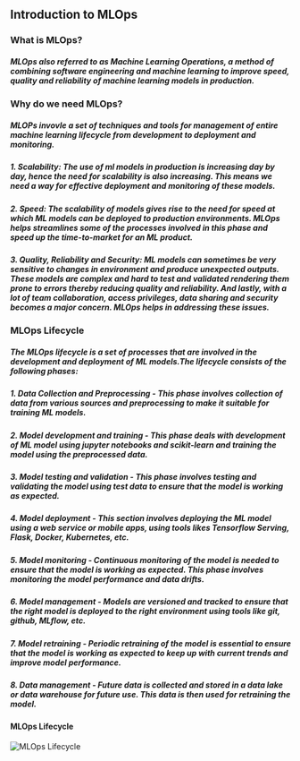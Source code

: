 ## Introduction to MLOps    
### What is MLOps?
##### MLOps also referred to as Machine Learning Operations, a method of combining software engineering and machine learning to improve speed, quality and reliability of machine learning models in production.

### Why do we need MLOps?
##### MLOPs invovle a set of techniques and tools for management of entire machine learning lifecycle from development to deployment and monitoring. 

##### 1. Scalability: The use of ml models in production is increasing day by day, hence the need for scalability is also increasing. This means we need a way for effective deployment and monitoring of these models.

##### 2. Speed: The scalability of models gives rise to the need for speed at which ML models can be deployed to production environments. MLOps helps streamlines some of the processes involved in this phase and speed up the time-to-market for an ML product.

##### 3. Quality, Reliability and Security: ML models can sometimes be very sensitive to changes in environment and produce unexpected outputs. These models are complex and hard to test and validated rendering them prone to errors thereby reducing quality and reliability. And lastly, with a lot of team collaboration, access privileges, data sharing and security becomes a major concern. MLOps helps in addressing these issues.


### MLOps Lifecycle
##### The MLOps lifecycle is a set of processes that are involved in the development and deployment of ML models.The lifecycle consists of the following phases:

##### 1. Data Collection and Preprocessing - This phase involves collection of data from various sources and preprocessing to make it suitable for training ML models.

##### 2. Model development and training - This phase deals with development of ML model using jupyter notebooks and scikit-learn and training the model using the preprocessed data.

##### 3. Model testing and validation - This phase involves testing and validating the model using test data to ensure that the model is working as expected. 

##### 4. Model deployment - This section involves deploying the ML model using a web service or mobile apps, using tools likes Tensorflow Serving, Flask, Docker, Kubernetes, etc.

##### 5. Model monitoring - Continuous monitoring of the model is needed to ensure that the model is working as expected. This phase involves monitoring the model performance and data drifts.

##### 6. Model management - Models are versioned and tracked to ensure that the right model is deployed to the right environment using tools like git, github, MLflow, etc.

##### 7. Model retraining - Periodic retraining of the model is essential to ensure that the model is working as expected to keep up with current trends and improve model performance.

##### 8. Data management - Future data is collected and stored in a data lake or data warehouse for future use. This data is then used for retraining the model.

#### MLOps Lifecycle 
![MLOps Lifecycle](MLOps_Lifecycle.png)